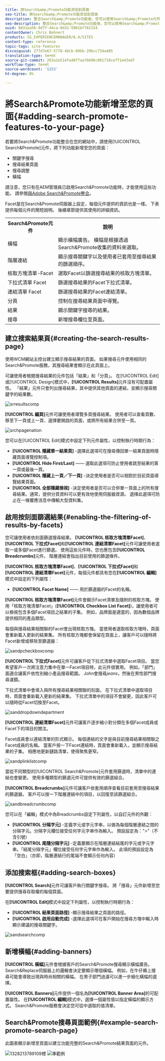 ```yaml
---
title: 將Search&amp;Promote功能添加到頁面
seo-title: 將Search&amp;Promote功能添加到頁面
description: 整合Search&amp;Promote功能後，您可以使用Search&amp;Promote元件向您的頁面添加關鍵字搜索、搜索結果頁面搜索優化和橫幅。
seo-description: 整合Search&amp;Promote功能後，您可以使用Search&amp;Promote元件向您的頁面添加關鍵字搜索、搜索結果頁面搜索優化和橫幅。
uuid: 8831aa56-9d7f-44ca-9d32-5901bf762154
contentOwner: Chris Bohnert
products: SG_EXPERIENCEMANAGER/6.4/SITES
content-type: reference
topic-tags: site-features
discoiquuid: 277d7e67-5778-48cb-89bb-29bcc734a485
translation-type: tm+mt
source-git-commit: 263a1e514fa48f7aa7b696c801718ceff1e43ed7
workflow-type: tm+mt
source-wordcount: '1253'
ht-degree: 0%

---
```



# 將Search&amp;Promote功能新增至您的頁面{#adding-search-promote-features-to-your-page}

若要將Search&amp;Promote功能整合在您的網站中，請使用[!UICONTROL  Search&amp;Promote]元件，將下列功能新增至您的頁面：

* 關鍵字搜尋
* 搜尋結果頁面
* 搜尋調整
* 橫幅

請注意，您只有在AEM管理員已啟用Search&amp;Promote功能時，才能使用這些功能。 請參閱[與Adobe Search&amp;Promote整合](/help/sites-administering/search-and-promote.md)。

Facet是在Search&amp;Promote伺服器上設定，每個元件提供的資訊也是一樣。 下表提供每個元件的簡短說明。 後續章節提供其使用的詳細資訊。

<table> 
 <tbody> 
  <tr> 
   <th>Search&amp;Promote元件</th> 
   <th>說明</th> 
  </tr> 
  <tr> 
   <td>橫幅</td> 
   <td>顯示橫幅廣告。 橫幅是根據透過Search&amp;Promote收集的資料來選取。<br /> </td> 
  </tr> 
  <tr> 
   <td>階層連結</td> 
   <td>顯示搜尋關鍵字以及使用者已套用至搜尋結果的篩選順序。</td> 
  </tr> 
  <tr> 
   <td>核取方塊清單-Facet</td> 
   <td>選取Facet以篩選搜尋結果的核取方塊清單。</td> 
  </tr> 
  <tr> 
   <td>下拉式清單 Facet</td> 
   <td>篩選搜尋結果的Facet下拉式清單。</td> 
  </tr> 
  <tr> 
   <td>連結清單 Facet</td> 
   <td>篩選搜尋結果的Facet連結清單。</td> 
  </tr> 
  <tr> 
   <td>分頁</td> 
   <td>控制在搜尋結果頁面中導覽。</td> 
  </tr> 
  <tr> 
   <td>結果</td> 
   <td>顯示關鍵字搜尋的結果。</td> 
  </tr> 
  <tr> 
   <td>搜尋</td> 
   <td>新增搜尋欄位至頁面。</td> 
  </tr> 
 </tbody> 
</table>

## 建立搜索結果頁{#creating-the-search-results-page}

使用WCM網站主控台建立顯示搜尋結果的頁面。 如果搜尋元件使用相同的Search&amp;Promote服務，其搜尋結果會顯示在此頁面上。

可讓使用者檢閱搜尋結果的元件包括「結果」和「分頁」。 在[!UICONTROL Edit]或[!UICONTROL Design]模式中，**[!UICONTROL Results]**&#x200B;元件沒有可配置屬性。 「結果」元件只會列出搜尋結果，其中提供其他頁面的連結，並顯示搜尋關鍵字的結果數。

![srresultscomp](assets/srchresultscomp.png)

**[!UICONTROL 編頁]**&#x200B;元件可讓使用者導覽多頁搜尋結果。 使用者可以查看頁數、移至下一頁或上一頁、選擇要開啟的頁面，或將所有結果合併至一頁。

![srchpagenation](assets/srchpagination.png)

您可以在[!UICONTROL Edit]模式中設定下列元件屬性，以控制執行時期行為：

* **[!UICONTROL 隱藏單一結果頁]** -選擇此選項可在搜尋傳回單一結果頁面時隱藏頁面導覽控制項。
* **[!UICONTROL Hide First/Last]**  —— 選取此選項可防止使用者跳至結果的第一頁或最後一頁。
* **[!UICONTROL 隱藏上一頁／下一頁]** -決定使用者是否可以相對於目前頁面導覽結果頁面。
* **[!UICONTROL 全部隱藏檢視]** -決定使用者是否可以合併單一頁面上的所有搜尋結果。通常，提供分頁資料可以更有效地使用伺服器資源。 選擇此選項可防止在一條響應消息中傳輸大型資料集。

## 啟用按刻面篩選結果{#enabling-the-filtering-of-results-by-facets}

您可讓使用者依刻面篩選搜尋結果。 **[!UICONTROL 核取方塊清單Facet]**、**[!UICONTROL 下拉式Facet]**&#x200B;和&#x200B;**[!UICONTROL 連結清單Facet]**&#x200B;元件可讓使用者選取一或多個Facet進行篩選。 使用這些元件時，您也應包含&#x200B;**[!UICONTROL Breadcrumbs]**&#x200B;元件。 階層連結會指出目前使用的篩選條件。

**[!UICONTROL 核取方塊清單Facet]**、**[!UICONTROL 下拉式Facet]**&#x200B;和&#x200B;**[!UICONTROL 連結清單Facet]**&#x200B;元件，每個元件都具有您在&#x200B;**[!UICONTROL 編輯]**&#x200B;模式中設定的下列屬性：

* **[!UICONTROL Facet Name]**  —— 用於篩選器的Facet的名稱。

**[!UICONTROL 核取方塊清單Facet]**&#x200B;元件會顯示Facet清單及隨附的核取方塊。 使用「核取方塊清單Facet」(**[!UICONTROL Checkbox List Facet]**)，讓使用者可以檢視包含多個Facet項目之結果的子集。 例如，品牌面是適當的，因為數個品牌提供相同的產品類型。

每個與搜尋結果相關聯的Facet會出現核取方塊。 當使用者選取核取方塊時，頁面會重新載入更新的結果集。 所有核取方塊都會保留在頁面上，讓客戶可以隨時將Facet新增或移除至篩選器：

![sandpcheckboxcomp](assets/sandpcheckboxcomp.png)

**[!UICONTROL 下拉式Facet]**&#x200B;元件可讓客戶從下拉式清單中選取Facet項目。 當您希望客戶一次將注意力集中在單一Facet項目時，此元件很實用。 例如，「部門」面適合讓客戶依性別縮小產品搜尋範圍。 John會搜尋&#x200B;*jeans*，然後在男性部門搜尋濾鏡。

下拉式清單中會填入與所有搜尋結果相關聯的刻面。 在下拉式清單中選取項目時，頁面會重新載入更新的結果集。 下拉式清單中的項目不會變更，因此客戶可以隨時從Facet切換至Facet。

![sanddropdowndepartment](assets/sandpdropdowndepartment.png)

**[!UICONTROL 連結清單Facet]**&#x200B;元件可讓客戶逐步縮小對分類在多個Facet成員或Facet下的項目的關注。

Facet成員會以連結清單的形式顯示。 每個連結的文字是與目前搜尋結果相關聯之Facet成員的名稱。 當客戶按一下Facet連結時，頁面會重新載入，並顯示搜尋結果的子集。 相應地更新鏈路清單，使得聚焦更窄。

![sandplinklistcomp](assets/sandplinklistcomp.png)

當從不同類型的[!UICONTROL Search&amp;Promote]元件套用篩選時，清單中的連結也會變更。 使用多種類型的篩選元件可提供有效的篩選組合。

**[!UICONTROL Breadcrumbs]**&#x200B;元件可讓客戶依套用順序查看目前套用至搜尋結果的篩選器。 客戶可以按一下階層連結中的項目，以回復至該篩選組合。

![sandbreadcrumbcomp](assets/sandpbreadcrumbcomp.png)

您可以在「編輯」模式中為Breadcrumbs設定下列屬性，以自訂元件的外觀：

* **[!UICONTROL 分隔字元]** -定義字元或字元字串，以做為每個階層連結之間的分隔字元。分隔字元欄位接受任何字元字串作為輸入。 預設設定為：&quot;>&quot;（不含引號）
* **[!UICONTROL 尾隨分隔字元]** -定義要顯示在階層連結結尾的字元或字元字串。「結尾分隔字元」欄位接受任何字元字串作為輸入。 此項的預設設定為「空白」（亦即，階層連結行的尾端不會顯示任何內容）

## 添加搜索框{#adding-search-boxes}

**[!UICONTROL Search]**&#x200B;元件可讓客戶執行關鍵字搜尋。 將「搜尋」元件新增至您要提供搜尋存取權的每個頁面。

在&#x200B;**[!UICONTROL Edit]**&#x200B;模式中設定下列屬性，以控制執行時期行為：

* **[!UICONTROL 結果頁面路徑]** -顯示搜尋結果之頁面的路徑。
* **[!UICONTROL 啟用自動完成]** -選擇此選項可在客戶開始在搜尋方塊中輸入時顯示建議的搜尋關鍵字。

![sandsearchcomp](assets/sandpsearchcomp.png)

## 新增橫幅{#adding-banners}

**[!UICONTROL 橫幅]**&#x200B;元件會根據客戶的Search&amp;Promote搜尋顯示橫幅廣告。 Search&amp;Replace伺服器上的邏輯會決定要顯示哪個橫幅。 例如，在牛仔褲上搜尋可能會導致出現與時尚相關的橫幅。 在男子部門過濾可以進一步細化橫幅的選擇。

**[!UICONTROL Banners]**&#x200B;元件提供一個名為&#x200B;**[!UICONTROL Banner Area]**&#x200B;的可配置屬性。 在&#x200B;**[!UICONTROL 編輯]**&#x200B;模式中，選擇一個屬性值以指定橫幅的顯示方式。 Search&amp;Promote服務會決定您可從中選取的值清單。

## Search&amp;Promote搜尋頁面範例{#example-search-promote-search-page}

此圖表顯示新增至頁面以建立功能完整的Search&amp;Promote結果頁面的元件。

![1328213789109標](assets/1328213789109.png) ![準範例](assets/sandppageexample.png)

